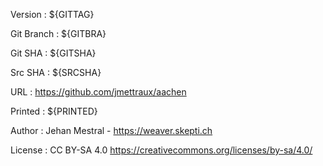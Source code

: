 
Version
: ${GITTAG}

Git Branch
: ${GITBRA}

Git SHA
: ${GITSHA}

Src SHA
: ${SRCSHA}

URL
: https://github.com/jmettraux/aachen

Printed
: ${PRINTED}

Author
: Jehan Mestral - https://weaver.skepti.ch

License
: CC BY-SA 4.0 <span class="license-link">https://creativecommons.org/licenses/by-sa/4.0/</span>

